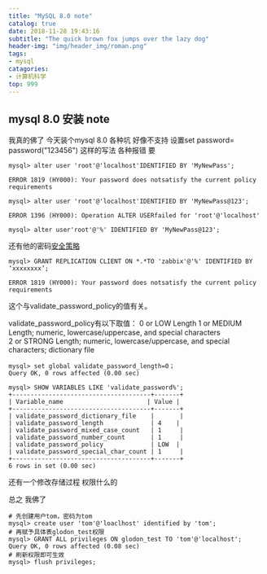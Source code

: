 ```yaml
---
title: "MySQL 8.0 note"
catalog: true
date: 2018-11-28 19:43:16
subtitle: "The quick brown fox jumps over the lazy dog"
header-img: "img/header_img/roman.png"
tags:
- mysql
catagories:
- 计算机科学
top: 999
---
```


## mysql 8.0 安装 note

我真的佛了 今天装个mysql 8.0 各种坑 好像不支持 设置set password= password("123456") 这样的写法 各种报错
要

```mysql
mysql> alter user 'root'@'localhost'IDENTIFIED BY 'MyNewPass';

ERROR 1819 (HY000): Your password does notsatisfy the current policy requirements

mysql> alter user 'root'@'localhost'IDENTIFIED BY 'MyNewPass@123';

ERROR 1396 (HY000): Operation ALTER USERfailed for 'root'@'localhost'

mysql> alter user'root'@'%' IDENTIFIED BY 'MyNewPass@123';
```

还有他的密码[安全策略](https://blog.csdn.net/hellosunqi/article/details/70941754)

```mysql
mysql> GRANT REPLICATION CLIENT ON *.*TO 'zabbix'@'%' IDENTIFIED BY ‘xxxxxxxx’;

ERROR 1819 (HY000): Your password does notsatisfy the current policy requirements
```

这个与validate_password_policy的值有关。

validate_password_policy有以下取值：
0 or LOW
Length
1 or MEDIUM
Length; numeric, lowercase/uppercase, and special characters
2 or STRONG
Length; numeric, lowercase/uppercase, and special characters; dictionary file

```mysql
mysql> set global validate_password_length=0；
Query OK, 0 rows affected (0.00 sec)

mysql> SHOW VARIABLES LIKE 'validate_password%';
+--------------------------------------+-------+
| Variable_name                       | Value |
+--------------------------------------+-------+
| validate_password_dictionary_file    |       |
| validate_password_length             | 4    |
| validate_password_mixed_case_count   | 1     |
| validate_password_number_count       | 1     |
| validate_password_policy             | LOW  |
| validate_password_special_char_count | 1     |
+--------------------------------------+-------+
6 rows in set (0.00 sec)
```

还有一个修改存储过程 权限什么的

总之 我佛了

```mysql
# 先创建用户tom，密码为tom
mysql> create user 'tom'@'loaclhost' identified by 'tom';
# 再赋予具体表glodon_test权限
mysql> GRANT ALL privileges ON glodon_test TO 'tom'@'localhost';
Query OK, 0 rows affected (0.08 sec)
# 刷新权限即可生效
mysql> flush privileges;
```